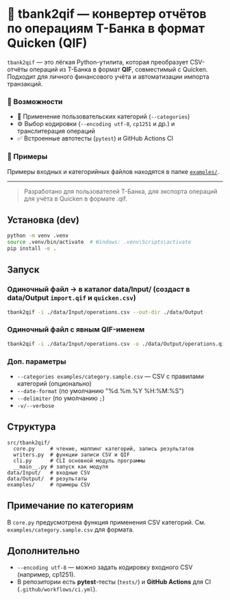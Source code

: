 # 🧾 tbank2qif — конвертер отчётов по операциям Т-Банка в формат Quicken (QIF)

`tbank2qif` — это лёгкая Python-утилита, которая преобразует CSV-отчёты операций из Т-Банка в формат **QIF**, совместимый с Quicken.  
Подходит для личного финансового учёта и автоматизации импорта транзакций.

### 🚀 Возможности

- 🧩 Применение пользовательских категорий (`--categories`)
- ⚙️ Выбор кодировки (`--encoding utf-8`, `cp1251` и др.) и транслитерация операций
- ✅ Встроенные автотесты (`pytest`) и GitHub Actions CI

### 📄 Примеры
Примеры входных и категорийных файлов находятся в папке [`examples/`](./examples).

---

> Разработано для пользователей Т-Банка, для экспорта операций для учёта в Quicken в формате .qif.

## Установка (dev)
```bash
python -m venv .venv
source .venv/bin/activate  # Windows: .venv\Scripts\activate
pip install -e .
```

## Запуск

### Одиночный файл → в каталог data/Input/ (создаст в data/Output `import.qif` и `quicken.csv`)
```bash
tbank2qif -i ./data/Input/operations.csv --out-dir ./data/Output
```

### Одиночный файл c явным QIF-именем
```bash
tbank2qif -i ./data/Input/operations.csv -o ./data/Output/operations.qif
```


### Доп. параметры
- `--categories examples/category.sample.csv` — CSV с правилами категорий (опционально)
- `--date-format` (по умолчанию "%d.%m.%Y %H:%M:%S")
- `--delimiter` (по умолчанию `;`)
- `-v/--verbose`

## Структура
```
src/tbank2qif/
  core.py     # чтение, маппинг категорий, запись результатов
  writers.py  # функции записи CSV и QIF
  cli.py      # CLI основной модуль программы
  __main__.py # запуск как модуля
data/Input/   # входные CSV
data/Output/  # результаты
examples/     # примеры CSV
```

## Примечание по категориям
В `core.py` предусмотрена функция применения CSV категорий. См. `examples/category.sample.csv` для формата.

## Дополнительно
- `--encoding utf-8` — можно задать кодировку входного CSV (например, cp1251).
- В репозитории есть **pytest**-тесты (`tests/`) и **GitHub Actions** для CI (`.github/workflows/ci.yml`).
